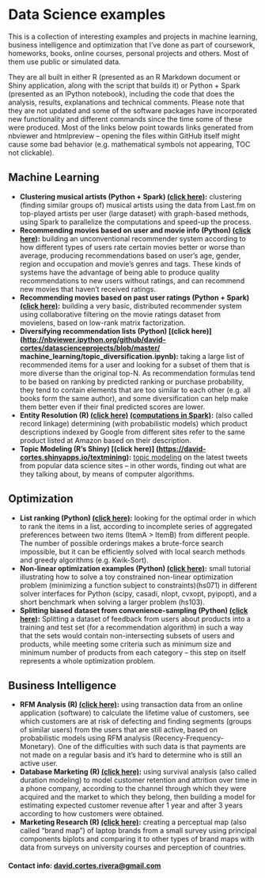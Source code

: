 # Data Science examples

This is a collection of interesting examples and projects in machine learning, business intelligence and optimization that I’ve done as part of coursework, homeworks, books, online courses, personal projects and others. Most of them use public or simulated data.

They are all built in either R (presented as an R Markdown document or Shiny application, along with the script that builds it) or Python + Spark (presented as an IPython notebook), including the code that does the analysis, results, explanations and technical comments. Please note that they are not updated and some of the software packages have incorporated new functionality and different commands since the time some of these were produced. Most of the links below point towards links generated from nbviewer and htmlpreview – opening the files within GitHub itself might cause some bad behavior (e.g. mathematical symbols not appearing, TOC not clickable).

## Machine Learning
* **Clustering musical artists (Python + Spark) [(click here)](http://nbviewer.ipython.org/github/david-cortes/datascienceprojects/blob/master/machine_learning/clustering_fm_artists.ipynb):** clustering (finding similar groups of) musical artists using the data from Last.fm on top-played artists per user (large dataset) with graph-based methods, using Spark to parallelize the computations and speed-up the process.
* **Recommending movies based on user and movie info (Python) [(click here)](http://nbviewer.ipython.org/github/david-cortes/datascienceprojects/blob/master/machine_learning/recommender_system_w_coldstart.ipynb):** building an unconventional recommender system according to how different types of users rate certain movies better or worse than average, producing recommendations based on user’s age, gender, region and occupation and movie’s genres and tags. These kinds of systems have the advantage of being able to produce quality recommendations to new users without ratings, and can recommend new movies that haven’t received ratings.
* **Recommending movies based on past user ratings (Python + Spark) [(click here)](https://github.com/david-cortes/datascienceprojects/blob/master/machine_learning/recommender_system.ipynb):** building a very basic, distributed recommender system using collaborative filtering on the movie ratings dataset from movielens, based on low-rank matrix factorization.
* **Diversifying recommendation lists (Python) [(click here)](http://nbviewer.ipython.org/github/david-cortes/datascienceprojects/blob/master/ machine_learning/topic_diversification.ipynb):** taking a large list of recommended items for a user and looking for a subset of them that is more diverse than the original top-N. As recommendation formulas tend to be based on ranking by predicted ranking or purchase probability, they tend to contain elements that are too similar to each other (e.g. all books form the same author), and some diversification can help make them better even if their final predicted scores are lower.
* **Entity Resolution (R) [(click here)](http://htmlpreview.github.io/?https://github.com/david-cortes/datascienceprojects/blob/master/machine_learning/entity_resolution.html) [(computations in Spark)](https://github.com/david-cortes/datascienceprojects/blob/master/machine_learning/heavy_computations.ipynb):** (also called record linkage) determining (with probabilistic models) which product descriptions indexed by Google from different sites refer to the same product listed at Amazon based on their description.
* **Topic Modeling (R’s Shiny) [(click here)] (https://david-cortes.shinyapps.io/textmining):** [topic modeling]( https://en.wikipedia.org/wiki/Topic_model) on the latest tweets from popular data science sites – in other words, finding out what are they talking about, by means of computer algorithms.


## Optimization
* **List ranking (Python) [(click here)](http://nbviewer.ipython.org/github/david-cortes/datascienceprojects/blob/master/optimization/list_optimization.ipynb):** looking for the optimal order in which to rank the items in a list, according to incomplete series of aggregated preferences between two items (ItemA > ItemB) from different people. The number of possible orderings makes a brute-force search impossible, but it can be efficiently solved with local search methods and greedy algorithms (e.g. Kwik-Sort).
* **Non-linear optimization examples (Python) [(click here)](http://nbviewer.ipython.org/github/david-cortes/datascienceprojects/blob/master/optimization/nonlinearopt.ipynb):** small tutorial illustrating how to solve a toy constrained non-linear optimization problem (minimizing a function subject to constraints)(hs071) in different solver interfaces for Python (scipy, casadi, nlopt, cvxopt, pyipopt), and a short benchmark when solving a larger problem (hs103).
* **Splitting biased dataset from convenience-sampling (Python) [(click here)](http://nbviewer.ipython.org/github/david-cortes/datascienceprojects/blob/master/optimization/dataset_splitting.ipynb):** Splitting a dataset of feedback from users about products into a training and test set (for a recommendation algorithm) in such a way that the sets would contain non-intersecting subsets of users and products, while meeting some criteria such as minimum size and minimum number of products from each category – this step on itself represents a whole optimization problem.


## Business Intelligence
* **RFM Analysis (R) [(click here)](http://htmlpreview.github.io/?https://github.com/david-cortes/datascienceprojects/blob/master/business_intelligence/rfm.html):** using transaction data from an online application (software) to calculate the lifetime value of customers, see which customers are at risk of defecting and finding segments (groups of similar users) from the users that are still active, based on probabilistic models using RFM analysis (Recency-Frequency-Monetary). One of the difficulties with such data is that payments are not made on a regular basis and it’s hard to determine who is still an active user.
* **Database Marketing (R) [(click here)](http://htmlpreview.github.io/?https://github.com/david-cortes/datascienceprojects/blob/master/business_intelligence/database_marketing.html):** using survival analysis (also called duration modeling) to model customer retention and attrition over time in a phone company, according to the channel through which they were acquired and the market to which they belong, then building a model for estimating expected customer revenue after 1 year and after 3 years according to how customers were obtained.
* **Marketing Research (R) [(click here)](http://htmlpreview.github.io/?https://github.com/david-cortes/datascienceprojects/blob/master/business_intelligence/perceptual_map.html):** creating a perceptual map (also called “brand map”) of laptop brands from a small survey using principal components biplots and comparing it to other types of brand maps with data from surveys on university courses and perception of countries.


#### Contact info: david.cortes.rivera@gmail.com
